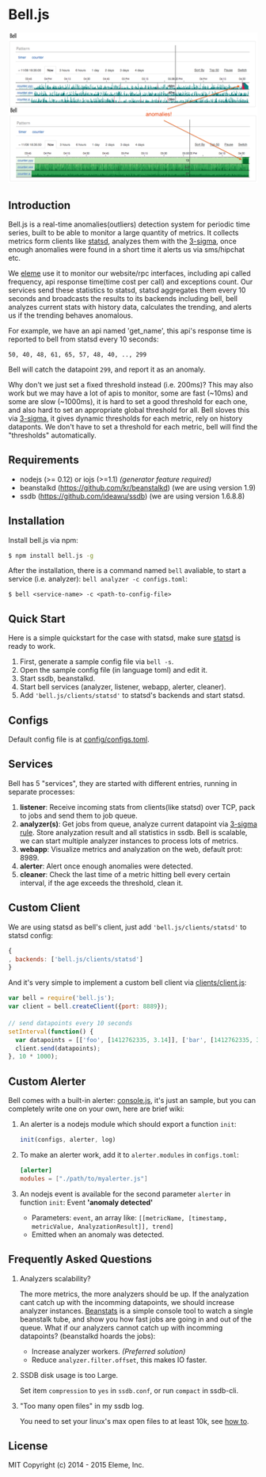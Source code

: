 Bell.js
=======

![snap](snap.png)

Introduction
------------

Bell.js is a real-time anomalies(outliers) detection system for periodic time series, built
to be able to monitor a large quantity of metrics. It collects metrics form clients
like [statsd](https://github.com/etsy/statsd), analyzes them with the [3-sigma](docs/design-notes.md),
once enough anomalies were found in a short time it alerts us via sms/hipchat etc.

We [eleme](github.com/eleme) use it to monitor our website/rpc interfaces, including
api called frequency, api response time(time cost per call) and exceptions count. Our
services send these statistics to statsd, statsd aggregates them every 10 seconds and
broadcasts the results to its backends including bell, bell analyzes current stats with
history data, calculates the trending, and alerts us if the trending behaves anomalous.

For example, we have an api named 'get_name', this api's response time is reported to bell
from statsd every 10 seconds:

```
50, 40, 48, 61, 65, 57, 48, 40, .., 299
```

Bell will catch the datapoint `299`, and report it as an anomaly.

Why don't we just set a fixed threshold instead (i.e. 200ms)? This may also work but we may
have a lot of apis to monitor, some are fast (~10ms) and some are slow (~1000ms), it is hard
to set a good threshold for each one, and also hard to set an appropriate global threshold for all.
Bell sloves this via [3-sigma](docs/design-notes.md), it gives dynamic thresholds for each metric,
rely on history dataponts. We don't have to set a threshold for each metric, bell will find the
"thresholds" automatically.

Requirements
-----------

- nodejs (>= 0.12) or iojs (>=1.1) *(generator feature required)*
- beanstalkd (https://github.com/kr/beanstalkd) (we are using version 1.9)
- ssdb (https://github.com/ideawu/ssdb) (we are using version 1.6.8.8)

Installation
------------

Install bell.js via npm:

```bash
$ npm install bell.js -g
```

After the installation, there is a command named `bell` avaliable, to start a service
(i.e. analyzer): `bell analyzer -c configs.toml`:

```
$ bell <service-name> -c <path-to-config-file>
```

Quick Start
-----------

Here is a simple quickstart for the case with statsd, make sure
[statsd](https://github.com/etsy/statsd) is ready to work.

1. First, generate a sample config file via `bell -s`.
2. Open the sample config file (in language toml) and edit it.
3. Start ssdb, beanstalkd.
4. Start bell services (analyzer, listener, webapp, alerter, cleaner).
5. Add `'bell.js/clients/statsd'` to statsd's backends and start statsd.

Configs
-------

Default config file is at [config/configs.toml](config/configs.toml).

Services
--------

Bell has 5 "services", they are started with different entries, running in separate
processes:

1. **listener**: Receive incoming stats from clients(like statsd) over TCP, pack to jobs
   and send them to job queue.
2. **analyzer(s)**: Get jobs from queue, analyze current datapoint via [3-sigma rule](docs/design-notes.md).
   Store analyzation result and all statistics in ssdb. Bell is scalable, we can start multiple
   analyzer instances to process lots of metrics.
3. **webapp**: Visualize metrics and analyzation on the web, default prot: 8989.
4. **alerter**: Alert once enough anomalies were detected.
5. **cleaner**: Check the last time of a metric hitting bell every certain interval, if
   the age exceeds the threshold, clean it.

Custom Client
------------

We are using statsd as bell's client, just add `'bell.js/clients/statsd'` to statsd config:

```js
{
, backends: ['bell.js/clients/statsd']
}
```

And it's very simple to implement a custom bell client via
[clients/client.js](clients/client.js):

```js
var bell = require('bell.js');
var client = bell.createClient({port: 8889});

// send datapoints every 10 seconds
setInterval(function() {
  var datapoints = [['foo', [1412762335, 3.14]], ['bar', [1412762335, 314]]];
  client.send(datapoints);
}, 10 * 1000);
```

Custom Alerter
--------------

Bell comes with a built-in alerter: [console.js](../alerters/console.js), it's
just an sample, but you can completely write one on your own, here are brief wiki:

1. An alerter is a nodejs module which should export a function `init`:

   ```js
   init(configs, alerter, log)
   ```

2. To make an alerter work, add it to `alerter.modules` in `configs.toml`:

   ```toml
   [alerter]
   modules = ["./path/to/myalerter.js"]
   ```

3. An nodejs event is available for the second parameter `alerter` in function `init`:
   Event **'anomaly detected'**

   - Parameters: `event`, an array like: `[[metricName, [timestamp, metricValue, AnalyzationResult]], trend]`
   - Emitted when an anomaly was detected.

Frequently Asked Questions
--------------------------

1. Analyzers scalability?

   The more metrics, the more analyzers should be up. If the analyzation cant
   catch up with the incomming datapoints, we should increase analyzer instances.
   [Beanstats](https://github.com/hit9/beanstats) is a simple console tool to
   watch a single beanstalk tube, and show you how fast jobs are going in and
   out of the queue. What if our analyzers cannot catch up with incomming datapoints?
   (beanstalkd hoards the jobs):

      - Increase analyzer workers.  *(Preferred solution)*
      - Reduce `analyzer.filter.offset`, this makes IO faster.

2. SSDB disk usage is too Large.

   Set item `compression` to `yes` in `ssdb.conf`, or run `compact` in ssdb-cli.

3. "Too many open files" in my ssdb log.

   You need to set your linux's max open files to at least 10k, see
   [how to](http://stackoverflow.com/questions/34588/how-do-i-change-the-number-of-open-files-limit-in-linux).

License
-------

MIT Copyright (c) 2014 - 2015 Eleme, Inc.
